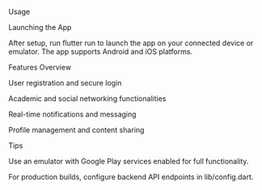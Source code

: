 ﻿Usage

Launching the App

After setup, run flutter run to launch the app on your connected device or emulator. The app supports Android and iOS platforms.

Features Overview

User registration and secure login

Academic and social networking functionalities

Real-time notifications and messaging

Profile management and content sharing

Tips

Use an emulator with Google Play services enabled for full functionality.

For production builds, configure backend API endpoints in lib/config.dart.

